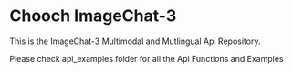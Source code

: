 # Chooch ImageChat-3

This is the ImageChat-3 Multimodal and Mutlingual Api Repository.

Please check api_examples folder for all the Api Functions and Examples